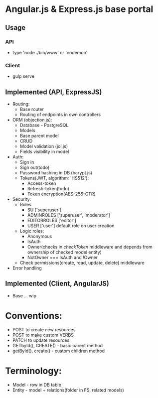 # Angular.js & Express.js base portal

## Usage
### API
- type 'node ./bin/www' or 'nodemon'

### Client
- gulp serve

## Implemented (API, ExpressJS)
- Routing:
    - Base router
    - Routing of endpoints in own controllers
- ORM (objection.js):
    - Database - PostgreSQL 
    - Models
    - Base parent model
    - CRUD
    - Model validation (joi.js)
    - Fields visibility in model
- Auth:
    - Sign in
    - Sign out(todo)
    - Password hashing in DB (bcrypt.js)
    - Tokens(JWT, algorithm: 'HS512'):
        - Access-token
        - Refresh-token(todo)
        - Token encryption(AES-256-CTR)
- Security:
    - Roles
        - SU ['superuser']
        - ADMINROLES ['superuser', 'moderator']
        - EDITORROLES ['editor']
        - USER ['user'] default role on user creation
    - Logic roles:
        - Anonymous
        - IsAuth
        - Owner(checks in *checkToken* middleware and depends from ownership of checked model entity)
        - NotOwner === IsAuth and !Owner
    - Check permissions(create, read, update, delete) middleware
- Error handling

## Implemented (Client, AngularJS)
- Base ... wip

# Conventions:
- POST to create new resources
- POST to make custom VERBS
- PATCH to update resources
- GETbyId(), CREATE() - basic parent method
- getById(), create() - custom children method

# Terminology:
- Model - row in DB table
- Entity - model + relations(folder in FS, related models)